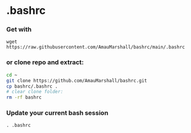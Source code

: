# .bashrc

### Get with

`wget https://raw.githubusercontent.com/AmauMarshall/bashrc/main/.bashrc`

### or clone repo and extract:

```bash
cd ~
git clone https://github.com/AmauMarshall/bashrc.git
cp bashrc/.bashrc .
# clear clone folder:
rm -rf bashrc
```

### Update your current bash session

`. .bashrc`
